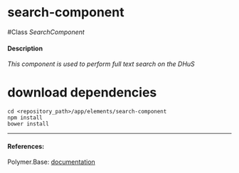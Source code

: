 search-component
=========


#Class
*SearchComponent*

#### Description
*This component is used to perform full text search on the DHuS*

# download dependencies
```
cd <repository_path>/app/elements/search-component
npm install
bower install
```

____________
#### References:
Polymer.Base: [documentation](http://polymer.github.io/polymer/)



